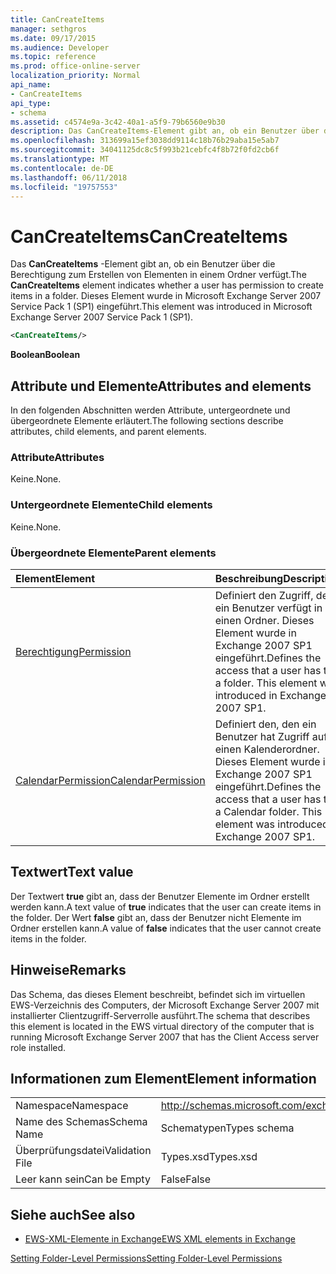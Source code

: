 ```yaml
---
title: CanCreateItems
manager: sethgros
ms.date: 09/17/2015
ms.audience: Developer
ms.topic: reference
ms.prod: office-online-server
localization_priority: Normal
api_name:
- CanCreateItems
api_type:
- schema
ms.assetid: c4574e9a-3c42-40a1-a5f9-79b6560e9b30
description: Das CanCreateItems-Element gibt an, ob ein Benutzer über die Berechtigung zum Erstellen von Elementen in einem Ordner verfügt. Dieses Element wurde in Microsoft Exchange Server 2007 Service Pack 1 (SP1) eingeführt.
ms.openlocfilehash: 313699a15ef3038dd9114c18b76b29aba15e5ab7
ms.sourcegitcommit: 34041125dc8c5f993b21cebfc4f8b72f0fd2cb6f
ms.translationtype: MT
ms.contentlocale: de-DE
ms.lasthandoff: 06/11/2018
ms.locfileid: "19757553"
---
```

# <a name="cancreateitems"></a><span data-ttu-id="f0ef2-104">CanCreateItems</span><span class="sxs-lookup"><span data-stu-id="f0ef2-104">CanCreateItems</span></span>

<span data-ttu-id="f0ef2-105">Das **CanCreateItems** -Element gibt an, ob ein Benutzer über die Berechtigung zum Erstellen von Elementen in einem Ordner verfügt.</span><span class="sxs-lookup"><span data-stu-id="f0ef2-105">The **CanCreateItems** element indicates whether a user has permission to create items in a folder.</span></span> <span data-ttu-id="f0ef2-106">Dieses Element wurde in Microsoft Exchange Server 2007 Service Pack 1 (SP1) eingeführt.</span><span class="sxs-lookup"><span data-stu-id="f0ef2-106">This element was introduced in Microsoft Exchange Server 2007 Service Pack 1 (SP1).</span></span> 
  
```xml
<CanCreateItems/>
```

 <span data-ttu-id="f0ef2-107">**Boolean**</span><span class="sxs-lookup"><span data-stu-id="f0ef2-107">**Boolean**</span></span>
## <a name="attributes-and-elements"></a><span data-ttu-id="f0ef2-108">Attribute und Elemente</span><span class="sxs-lookup"><span data-stu-id="f0ef2-108">Attributes and elements</span></span>

<span data-ttu-id="f0ef2-109">In den folgenden Abschnitten werden Attribute, untergeordnete und übergeordnete Elemente erläutert.</span><span class="sxs-lookup"><span data-stu-id="f0ef2-109">The following sections describe attributes, child elements, and parent elements.</span></span>
  
### <a name="attributes"></a><span data-ttu-id="f0ef2-110">Attribute</span><span class="sxs-lookup"><span data-stu-id="f0ef2-110">Attributes</span></span>

<span data-ttu-id="f0ef2-111">Keine.</span><span class="sxs-lookup"><span data-stu-id="f0ef2-111">None.</span></span>
  
### <a name="child-elements"></a><span data-ttu-id="f0ef2-112">Untergeordnete Elemente</span><span class="sxs-lookup"><span data-stu-id="f0ef2-112">Child elements</span></span>

<span data-ttu-id="f0ef2-113">Keine.</span><span class="sxs-lookup"><span data-stu-id="f0ef2-113">None.</span></span>
  
### <a name="parent-elements"></a><span data-ttu-id="f0ef2-114">Übergeordnete Elemente</span><span class="sxs-lookup"><span data-stu-id="f0ef2-114">Parent elements</span></span>

|<span data-ttu-id="f0ef2-115">**Element**</span><span class="sxs-lookup"><span data-stu-id="f0ef2-115">**Element**</span></span>|<span data-ttu-id="f0ef2-116">**Beschreibung**</span><span class="sxs-lookup"><span data-stu-id="f0ef2-116">**Description**</span></span>|
|:-----|:-----|
|[<span data-ttu-id="f0ef2-117">Berechtigung</span><span class="sxs-lookup"><span data-stu-id="f0ef2-117">Permission</span></span>](permission.md) <br/> |<span data-ttu-id="f0ef2-p103">Definiert den Zugriff, den ein Benutzer verfügt in einen Ordner. Dieses Element wurde in Exchange 2007 SP1 eingeführt.</span><span class="sxs-lookup"><span data-stu-id="f0ef2-p103">Defines the access that a user has to a folder. This element was introduced in Exchange 2007 SP1.</span></span>  <br/> |
|[<span data-ttu-id="f0ef2-120">CalendarPermission</span><span class="sxs-lookup"><span data-stu-id="f0ef2-120">CalendarPermission</span></span>](calendarpermission.md) <br/> |<span data-ttu-id="f0ef2-p104">Definiert den, den ein Benutzer hat Zugriff auf einen Kalenderordner. Dieses Element wurde in Exchange 2007 SP1 eingeführt.</span><span class="sxs-lookup"><span data-stu-id="f0ef2-p104">Defines the access that a user has to a Calendar folder. This element was introduced in Exchange 2007 SP1.</span></span>  <br/> |
   
## <a name="text-value"></a><span data-ttu-id="f0ef2-123">Textwert</span><span class="sxs-lookup"><span data-stu-id="f0ef2-123">Text value</span></span>

<span data-ttu-id="f0ef2-124">Der Textwert **true** gibt an, dass der Benutzer Elemente im Ordner erstellt werden kann.</span><span class="sxs-lookup"><span data-stu-id="f0ef2-124">A text value of **true** indicates that the user can create items in the folder.</span></span> <span data-ttu-id="f0ef2-125">Der Wert **false** gibt an, dass der Benutzer nicht Elemente im Ordner erstellen kann.</span><span class="sxs-lookup"><span data-stu-id="f0ef2-125">A value of **false** indicates that the user cannot create items in the folder.</span></span> 
  
## <a name="remarks"></a><span data-ttu-id="f0ef2-126">Hinweise</span><span class="sxs-lookup"><span data-stu-id="f0ef2-126">Remarks</span></span>

<span data-ttu-id="f0ef2-127">Das Schema, das dieses Element beschreibt, befindet sich im virtuellen EWS-Verzeichnis des Computers, der Microsoft Exchange Server 2007 mit installierter Clientzugriff-Serverrolle ausführt.</span><span class="sxs-lookup"><span data-stu-id="f0ef2-127">The schema that describes this element is located in the EWS virtual directory of the computer that is running Microsoft Exchange Server 2007 that has the Client Access server role installed.</span></span>
  
## <a name="element-information"></a><span data-ttu-id="f0ef2-128">Informationen zum Element</span><span class="sxs-lookup"><span data-stu-id="f0ef2-128">Element information</span></span>

|||
|:-----|:-----|
|<span data-ttu-id="f0ef2-129">Namespace</span><span class="sxs-lookup"><span data-stu-id="f0ef2-129">Namespace</span></span>  <br/> |http://schemas.microsoft.com/exchange/services/2006/types  <br/> |
|<span data-ttu-id="f0ef2-130">Name des Schemas</span><span class="sxs-lookup"><span data-stu-id="f0ef2-130">Schema Name</span></span>  <br/> |<span data-ttu-id="f0ef2-131">Schematypen</span><span class="sxs-lookup"><span data-stu-id="f0ef2-131">Types schema</span></span>  <br/> |
|<span data-ttu-id="f0ef2-132">Überprüfungsdatei</span><span class="sxs-lookup"><span data-stu-id="f0ef2-132">Validation File</span></span>  <br/> |<span data-ttu-id="f0ef2-133">Types.xsd</span><span class="sxs-lookup"><span data-stu-id="f0ef2-133">Types.xsd</span></span>  <br/> |
|<span data-ttu-id="f0ef2-134">Leer kann sein</span><span class="sxs-lookup"><span data-stu-id="f0ef2-134">Can be Empty</span></span>  <br/> |<span data-ttu-id="f0ef2-135">False</span><span class="sxs-lookup"><span data-stu-id="f0ef2-135">False</span></span>  <br/> |
   
## <a name="see-also"></a><span data-ttu-id="f0ef2-136">Siehe auch</span><span class="sxs-lookup"><span data-stu-id="f0ef2-136">See also</span></span>



- [<span data-ttu-id="f0ef2-137">EWS-XML-Elemente in Exchange</span><span class="sxs-lookup"><span data-stu-id="f0ef2-137">EWS XML elements in Exchange</span></span>](ews-xml-elements-in-exchange.md)


[<span data-ttu-id="f0ef2-138">Setting Folder-Level Permissions</span><span class="sxs-lookup"><span data-stu-id="f0ef2-138">Setting Folder-Level Permissions</span></span>](http://msdn.microsoft.com/library/c7530e86-5112-401c-b10a-9c054ae59f07%28Office.15%29.aspx)

